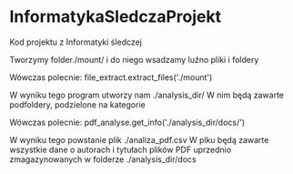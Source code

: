 # InformatykaSledczaProjekt
Kod projektu z Informatyki śledczej

Tworzymy folder./mount/ i do niego wsadzamy luźno pliki i foldery

Wówczas polecnie: file_extract.extract_files('./mount')

W wyniku tego program utworzy nam ./analysis_dir/
W nim będą zawarte podfoldery, podzielone na kategorie

Wówczas polecnie: pdf_analyse.get_info('./analysis_dir/docs/')

W wyniku tego powstanie plik ./analiza_pdf.csv
W plku będą zawarte wszystkie dane o autorach i tytułach plików PDF 
uprzednio zmagazynowanych w folderze ./analysis_dir/docs
